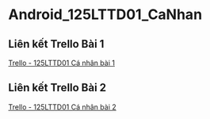 # Android_125LTTD01_CaNhan
## Liên kết Trello Bài 1
[Trello - 125LTTD01 Cá nhân bài 1](https://trello.com/invite/b/68b5359c99d591e0219175cc/ATTIe4b45def1c77b43c93542b4f3f28cc5a0A12525A/125lttd01ca-nhan)
## Liên kết Trello Bài 2
[Trello - 125LTTD01 Cá nhân bài 2](https://trello.com/invite/b/68b98292d1ed9888acd5f404/ATTI1724f2d4aeadc7170cc33415a4157cc11AEC82C1/125lttd01ca-nhanbai2)